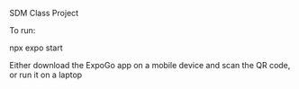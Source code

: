SDM Class Project

To run:

npx expo start

Either download the ExpoGo app on a mobile device and scan the QR code, or run it on a laptop
